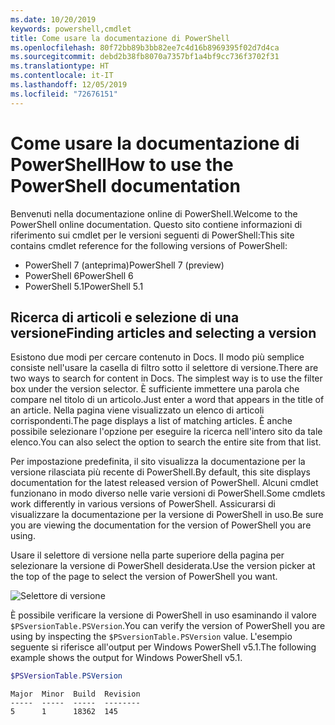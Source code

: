 ```yaml
---
ms.date: 10/20/2019
keywords: powershell,cmdlet
title: Come usare la documentazione di PowerShell
ms.openlocfilehash: 80f72bb89b3bb82ee7c4d16b8969395f02d7d4ca
ms.sourcegitcommit: debd2b38fb8070a7357bf1a4bf9cc736f3702f31
ms.translationtype: HT
ms.contentlocale: it-IT
ms.lasthandoff: 12/05/2019
ms.locfileid: "72676151"
---
```

# <a name="how-to-use-the-powershell-documentation"></a><span data-ttu-id="509c8-103">Come usare la documentazione di PowerShell</span><span class="sxs-lookup"><span data-stu-id="509c8-103">How to use the PowerShell documentation</span></span>

<span data-ttu-id="509c8-104">Benvenuti nella documentazione online di PowerShell.</span><span class="sxs-lookup"><span data-stu-id="509c8-104">Welcome to the PowerShell online documentation.</span></span> <span data-ttu-id="509c8-105">Questo sito contiene informazioni di riferimento sui cmdlet per le versioni seguenti di PowerShell:</span><span class="sxs-lookup"><span data-stu-id="509c8-105">This site contains cmdlet reference for the following versions of PowerShell:</span></span>

- <span data-ttu-id="509c8-106">PowerShell 7 (anteprima)</span><span class="sxs-lookup"><span data-stu-id="509c8-106">PowerShell 7 (preview)</span></span>
- <span data-ttu-id="509c8-107">PowerShell 6</span><span class="sxs-lookup"><span data-stu-id="509c8-107">PowerShell 6</span></span>
- <span data-ttu-id="509c8-108">PowerShell 5.1</span><span class="sxs-lookup"><span data-stu-id="509c8-108">PowerShell 5.1</span></span>

## <a name="finding-articles-and-selecting-a-version"></a><span data-ttu-id="509c8-109">Ricerca di articoli e selezione di una versione</span><span class="sxs-lookup"><span data-stu-id="509c8-109">Finding articles and selecting a version</span></span>

<span data-ttu-id="509c8-110">Esistono due modi per cercare contenuto in Docs. Il modo più semplice consiste nell'usare la casella di filtro sotto il selettore di versione.</span><span class="sxs-lookup"><span data-stu-id="509c8-110">There are two ways to search for content in Docs. The simplest way is to use the filter box under the version selector.</span></span> <span data-ttu-id="509c8-111">È sufficiente immettere una parola che compare nel titolo di un articolo.</span><span class="sxs-lookup"><span data-stu-id="509c8-111">Just enter a word that appears in the title of an article.</span></span> <span data-ttu-id="509c8-112">Nella pagina viene visualizzato un elenco di articoli corrispondenti.</span><span class="sxs-lookup"><span data-stu-id="509c8-112">The page displays a list of matching articles.</span></span> <span data-ttu-id="509c8-113">È anche possibile selezionare l'opzione per eseguire la ricerca nell'intero sito da tale elenco.</span><span class="sxs-lookup"><span data-stu-id="509c8-113">You can also select the option to search the entire site from that list.</span></span>

<span data-ttu-id="509c8-114">Per impostazione predefinita, il sito visualizza la documentazione per la versione rilasciata più recente di PowerShell.</span><span class="sxs-lookup"><span data-stu-id="509c8-114">By default, this site displays documentation for the latest released version of PowerShell.</span></span> <span data-ttu-id="509c8-115">Alcuni cmdlet funzionano in modo diverso nelle varie versioni di PowerShell.</span><span class="sxs-lookup"><span data-stu-id="509c8-115">Some cmdlets work differently in various versions of PowerShell.</span></span> <span data-ttu-id="509c8-116">Assicurarsi di visualizzare la documentazione per la versione di PowerShell in uso.</span><span class="sxs-lookup"><span data-stu-id="509c8-116">Be sure you are viewing the documentation for the version of PowerShell you are using.</span></span>

<span data-ttu-id="509c8-117">Usare il selettore di versione nella parte superiore della pagina per selezionare la versione di PowerShell desiderata.</span><span class="sxs-lookup"><span data-stu-id="509c8-117">Use the version picker at the top of the page to select the version of PowerShell you want.</span></span>

![Selettore di versione](images/how-to-use-docs/version-search.gif)

<span data-ttu-id="509c8-119">È possibile verificare la versione di PowerShell in uso esaminando il valore `$PSversionTable.PSVersion`.</span><span class="sxs-lookup"><span data-stu-id="509c8-119">You can verify the version of PowerShell you are using by inspecting the `$PSversionTable.PSVersion` value.</span></span> <span data-ttu-id="509c8-120">L'esempio seguente si riferisce all'output per Windows PowerShell v5.1.</span><span class="sxs-lookup"><span data-stu-id="509c8-120">The following example shows the output for Windows PowerShell v5.1.</span></span>

```powershell
$PSVersionTable.PSVersion
```

```Output
Major  Minor  Build  Revision
-----  -----  -----  --------
5      1      18362  145
```
